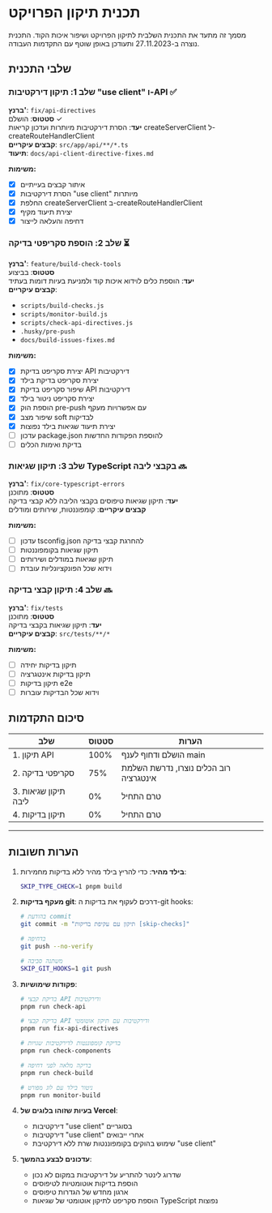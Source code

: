 # תכנית תיקון הפרויקט

מסמך זה מתעד את התכנית השלבית לתיקון הפרויקט ושיפור איכות הקוד. התכנית נוצרה ב-27.11.2023 ותעודכן באופן שוטף עם התקדמות העבודה.

## שלבי התכנית

### שלב 1: תיקון דירקטיבות "use client" ו-API ✅

**ברנץ'**: `fix/api-directives`  
**סטטוס**: הושלם ✓  
**יעד**: הסרת דירקטיבות מיותרות ועדכון קריאות createServerClient ל-createRouteHandlerClient  
**קבצים עיקריים**: `src/app/api/**/*.ts`  
**תיעוד**: `docs/api-client-directive-fixes.md`

**משימות:**

- [x] איתור קבצים בעייתיים
- [x] הסרת דירקטיבות "use client" מיותרות
- [x] החלפת createServerClient ב-createRouteHandlerClient
- [x] יצירת תיעוד מקיף
- [x] דחיפה והעלאה לייצור

### שלב 2: הוספת סקריפטי בדיקה ⏳

**ברנץ'**: `feature/build-check-tools`  
**סטטוס**: בביצוע  
**יעד**: הוספת כלים לוידוא איכות קוד ולמניעת בעיות דומות בעתיד  
**קבצים עיקריים**:

- `scripts/build-checks.js`
- `scripts/monitor-build.js`
- `scripts/check-api-directives.js`
- `.husky/pre-push`
- `docs/build-issues-fixes.md`

**משימות:**

- [x] יצירת סקריפט בדיקת API דירקטיבות
- [x] יצירת סקריפט בדיקת בילד
- [x] שיפור סקריפט בדיקת API דירקטיבות
- [x] יצירת סקריפט ניטור בילד
- [x] הוספת הוק pre-push עם אפשרויות מעקף
- [x] שיפור מצב soft לבדיקות
- [x] יצירת תיעוד שגיאות בילד נפוצות
- [ ] עדכון package.json להוספת הפקודות החדשות
- [ ] בדיקת ואימות הכלים

### שלב 3: תיקון שגיאות TypeScript בקבצי ליבה 🔜

**ברנץ'**: `fix/core-typescript-errors`  
**סטטוס**: מתוכנן  
**יעד**: תיקון שגיאות טיפוסים בקבצי הליבה ללא קבצי בדיקה  
**קבצים עיקריים**: קומפוננטות, שירותים ומודלים

**משימות:**

- [ ] עדכון tsconfig.json להחרגת קבצי בדיקה
- [ ] תיקון שגיאות בקומפוננטות
- [ ] תיקון שגיאות במודלים ושירותים
- [ ] וידוא שכל הפונקציונליות עובדת

### שלב 4: תיקון קבצי בדיקה 🔜

**ברנץ'**: `fix/tests`  
**סטטוס**: מתוכנן  
**יעד**: תיקון שגיאות בקבצי בדיקה  
**קבצים עיקריים**: `src/tests/**/*`

**משימות:**

- [ ] תיקון בדיקות יחידה
- [ ] תיקון בדיקות אינטגרציה
- [ ] תיקון בדיקות e2e
- [ ] וידוא שכל הבדיקות עוברות

## סיכום התקדמות

| שלב                  | סטטוס | הערות                                  |
| -------------------- | ----- | -------------------------------------- |
| 1. תיקון API         | 100%  | הושלם ודחוף לענף main                  |
| 2. סקריפטי בדיקה     | 75%   | רוב הכלים נוצרו, נדרשת השלמת אינטגרציה |
| 3. תיקון שגיאות ליבה | 0%    | טרם התחיל                              |
| 4. תיקון בדיקות      | 0%    | טרם התחיל                              |

---

## הערות חשובות

1. **בילד מהיר**: כדי להריץ בילד מהיר ללא בדיקות מחמירות:

   ```bash
   SKIP_TYPE_CHECK=1 pnpm build
   ```

2. **מעקף בדיקות git**: דרכים לעקוף את בדיקות ה-git hooks:

   ```bash
   # בהודעת commit
   git commit -m "תיקון עם עקיפת בדיקות [skip-checks]"

   # בדחיפה
   git push --no-verify

   # משתנה סביבה
   SKIP_GIT_HOOKS=1 git push
   ```

3. **פקודות שימושיות**:

   ```bash
   # בדיקת קבצי API ודירקטיבות
   pnpm run check-api

   # בדיקת קבצי API ודירקטיבות עם תיקון אוטומטי
   pnpm run fix-api-directives

   # בדיקת קומפוננטות לדירקטיבות שגויות
   pnpm run check-components

   # בדיקה מלאה לפני דחיפה
   pnpm run check-build

   # ניטור בילד עם לוג מפורט
   pnpm run monitor-build
   ```

4. **בעיות שזוהו בלוגים של Vercel**:

   - דירקטיבות "use client" בסוגריים
   - דירקטיבות "use client" אחרי ייבואים
   - שימוש בהוקים בקומפוננטות שרת ללא דירקטיבת "use client"

5. **עדכונים לבצע בהמשך**:
   - שדרוג לינטר להתריע על דירקטיבות במקום לא נכון
   - הוספת בדיקות אוטומטיות לטיפוסים
   - ארגון מחדש של הגדרות טיפוסים
   - הוספת סקריפט לתיקון אוטומטי של שגיאות TypeScript נפוצות
